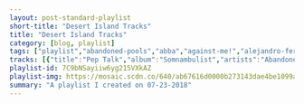 ```yaml
---
layout: post-standard-playlist
short-title: "Desert Island Tracks"
title: "Desert Island Tracks"
category: [blog, playlist]
tags: ["playlist","abandoned-pools","abba","against-me!","alejandro-fernández","animal-collective","arcade-fire","artie-shaw","the-babies","bad-religion","beach-house","beach-slang","beach-slang","the-beatles","ben-kweller","benjamin-booker","benny-goodman-quartet,-irving-mills,-will-hudson,-eddie-delange","bert-&-ernie","best-coast","beulah","big-sean","billy-joel","billy-may","the-black-keys","blink-182","bloodhound-gang","boats","bob-dylan","bobby-\"blue\"-bland","box-car-racer","brand-new","built-to-spill","built-to-spill","calexico","chin-up-chin-up","chuck-berry","the-clash","cookie-monster","the-corries","counting-crows","courtney-barnett","the-cure","cursive","cymbals-eat-guitars","dashboard-confessional","dave-van-ronk","david-bowie,-ken-scott","the-decemberists","devo","the-distillers","dj-sorama","doug-cloud-&-county-line","drake","dry-the-river","the-dubliners","eef-barzelay","elliott-smith","elliott-smith","elvis-depressedly","eminem","erik-satie,-klara-kormendi","ernie","everclear","everything-everything","explosions-in-the-sky","the-faint","fall-out-boy","fats-waller","faul-&-wad-ad,-pnau","the-features","fleet-foxes","four-star-mary","the-futureheads","the-get-up-kids","glass-animals","green-day","grizzly-bear","gustav-holst,-los-angeles-philharmonic,-zubin-mehta","guster","the-head-and-the-heart","healey-willan,-choir-of-jesus-college,-cambridge,-mark-williams","human-highway","ida-maria","iggy-pop","into-it.-over-it.","iron-&-wine","islands","islands","j-mascis","jake-bugg","james-brown","james-brown","jank","jeff-rosenstock","jeffrey-lewis,-jack-lewis,-anders-griffen","jenny-lewis","jimmy-eat-world","jimmy-eat-world","joel-mcneely,-royal-scottish-national-orchestra-and-chorus","john-denver"]
tracks: [{"title":"Pep Talk","album":"Somnambulist","artists":"Abandoned Pools"},{"title":"SOS","album":"Abba","artists":"ABBA"},{"title":"Transgender Dysphoria Blues","album":"Transgender Dysphoria Blues","artists":"Against Me!"},{"title":"Mátalas","album":"Niña Amada Mia","artists":"Alejandro Fernández"},{"title":"Brother Sport","album":"Merriweather Post Pavilion","artists":"Animal Collective"},{"title":"The Suburbs","album":"The Suburbs","artists":"Arcade Fire"},{"title":"Smoke Gets In You're Eyes","album":"Artie Shaw - Stardust","artists":"Artie Shaw"},{"title":"Mess Me Around","album":"Our House on the Hill","artists":"The Babies"},{"title":"Sorrow","album":"The Process Of Belief","artists":"Bad Religion"},{"title":"Lazuli","album":"Bloom","artists":"Beach House"},{"title":"Noisy Heaven [Quiet Slang]","album":"Everything Matters But No One Is Listening (Quiet Slang)","artists":"Beach Slang"},{"title":"Throwaways","album":"The Things We Do To Find People Who Feel Like Us","artists":"Beach Slang"},{"title":"The Word - Remastered 2009","album":"Rubber Soul (Remastered)","artists":"The Beatles"},{"title":"Commerce, TX","album":"Sha Sha","artists":"Ben Kweller"},{"title":"Violent Shiver","album":"Benjamin Booker","artists":"Benjamin Booker"},{"title":"Moonglow","album":"In Person","artists":"Benny Goodman Quartet, Irving Mills, Will Hudson, Eddie DeLange"},{"title":"Dance Myself to Sleep","album":"Sesame Street: Dreamytime Songs","artists":"Bert & Ernie"},{"title":"The Only Place","album":"The Only Place (Deluxe Edition)","artists":"Best Coast"},{"title":"Silver Lining","album":"The Coast Is Never Clear","artists":"Beulah"},{"title":"Paradise - Extended","album":"Dark Sky Paradise (Deluxe)","artists":"Big Sean"},{"title":"Sleeping With the Television On","album":"Glass Houses","artists":"Billy Joel"},{"title":"Lover (Gene Krupa Version)","album":"Swing Era Plus No. 3 - Cd016","artists":"Billy May"},{"title":"All Hands Against His Own","album":"Rubber Factory","artists":"The Black Keys"},{"title":"Cynical","album":"California (Deluxe Edition)","artists":"blink-182"},{"title":"M+M's","album":"Cheshire Cat","artists":"blink-182"},{"title":"Foxtrot Uniform Charlie Kilo","album":"Hefty Fine","artists":"Bloodhound Gang"},{"title":"Haircuts For Everybody","album":"Cannonballs, Cannonballs","artists":"Boats"},{"title":"Highway 61 Revisited","album":"Highway 61 Revisited","artists":"Bob Dylan"},{"title":"Stormy Monday Blues - Single Version (Stereo)","album":"Best Of Bobby Bland: 20th Century Masters: The Millennium Collection","artists":"Bobby \"Blue\" Bland"},{"title":"Tiny Voices","album":"Box Car Racer","artists":"Box Car Racer"},{"title":"The Boy Who Blocked His Own Shot","album":"Deja Entendu","artists":"Brand New"},{"title":"Liar","album":"You In Reverse (U.S. Version)","artists":"Built To Spill"},{"title":"Living Zoo","album":"Untethered Moon","artists":"Built To Spill"},{"title":"Bisbee Blue","album":"Garden Ruin","artists":"Calexico"},{"title":"This Harness Can't Ride Anything","album":"This Harness Can't Ride Anything","artists":"Chin Up Chin Up"},{"title":"Down The Road A Piece - Stereo Remix","album":"You Never Can Tell: His Complete Chess Recordings 1960 -1966","artists":"Chuck Berry"},{"title":"London Calling - Remastered","album":"London Calling (Remastered)","artists":"The Clash"},{"title":"If Moon Was Cookie","album":"Sesame Street: Dreamytime Songs","artists":"Cookie Monster"},{"title":"Shoals Of Herring","album":"People and Songs of the Sea","artists":"The Corries"},{"title":"A Long December","album":"Recovering The Satellites","artists":"Counting Crows"},{"title":"Hopefulessness","album":"Tell Me How You Really Feel","artists":"Courtney Barnett"},{"title":"Boys Don't Cry - Single Version","album":"Three Imaginary Boys (Deluxe Edition)","artists":"The Cure"},{"title":"Dorothy At Forty","album":"Happy Hollow","artists":"Cursive"},{"title":"Warning","album":"LOSE","artists":"Cymbals Eat Guitars"},{"title":"The Good Fight","album":"The Places You Have Come To Fear The Most","artists":"Dashboard Confessional"},{"title":"Hang Me, Oh Hang Me","album":"Inside Dave Van Ronk","artists":"Dave Van Ronk"},{"title":"Queen Bitch - 1999 Remastered Version","album":"Hunky Dory","artists":"David Bowie, Ken Scott"},{"title":"July, July!","album":"Castaways and Cutouts","artists":"The Decemberists"},{"title":"Whip It - 2009 Remaster","album":"Freedom Of Choice (Deluxe Remastered Edition)","artists":"DEVO"},{"title":"The Young Crazed Peeling","album":"Sing Sing Death House","artists":"The Distillers"},{"title":"Sorama Love","album":"Trebla LP","artists":"DJ Sorama"},{"title":"Come Back Little Darlin'","album":"Appalachian Rain","artists":"Doug Cloud & County Line"},{"title":"10 Bands","album":"If You're Reading This It's Too Late","artists":"Drake"},{"title":"History Book - Acoustic","album":"Shallow Bed (Acoustic)","artists":"Dry the River"},{"title":"Seven Drunken Nights","album":"Seven Drunken Nights","artists":"The Dubliners"},{"title":"Lose BIg","album":"Lose Big","artists":"Eef Barzelay"},{"title":"Condor Ave","album":"Roman Candle","artists":"Elliott Smith"},{"title":"King's Crossing","album":"From A Basement On The Hill","artists":"Elliott Smith"},{"title":"Wastes of Time","album":"New Alhambra","artists":"Elvis Depressedly"},{"title":"Role Model","album":"The Slim Shady LP","artists":"Eminem"},{"title":"Gnossienne No.1: Lent","album":"Satie: Piano Works (Selection)","artists":"Erik Satie, Klara Kormendi"},{"title":"I Don't Want to Live on the Moon","album":"Sesame Street: Platinum All-Time Favorites","artists":"Ernie"},{"title":"So Much for the Afterglow","album":"So Much For The Afterglow","artists":"Everclear"},{"title":"Desire","album":"A Fever Dream","artists":"Everything Everything"},{"title":"Your Hand In Mine","album":"The Earth Is Not a Cold Dead Place","artists":"Explosions In The Sky"},{"title":"Posed To Death","album":"Danse Macabre","artists":"The Faint"},{"title":"Sending Postcards from a Plane Crash (Wish You Were Here)","album":"Take This To Your Grave","artists":"Fall Out Boy"},{"title":"Ain't Misbehavin","album":"1934-1943 - Ain't Misbehavin","artists":"Fats Waller"},{"title":"Changes","album":"Changes","artists":"Faul & Wad Ad, PNAU"},{"title":"Kids","album":"Wilderness","artists":"The Features"},{"title":"Helplessness Blues","album":"Helplessness Blues","artists":"Fleet Foxes"},{"title":"Pain","album":"Four Star Mary","artists":"Four Star Mary"},{"title":"Hounds of Love","album":"The Futureheads (UK Formats)","artists":"The Futureheads"},{"title":"Overdue","album":"On A Wire","artists":"The Get Up Kids"},{"title":"Gooey","album":"ZABA","artists":"Glass Animals"},{"title":"She","album":"Dookie","artists":"Green Day"},{"title":"Mourning Sound","album":"Painted Ruins","artists":"Grizzly Bear"},{"title":"The Planets, Op. 32: IV. Jupiter, the Bringer of Jollity","album":"Holst - The Planets and Beyond","artists":"Gustav Holst, Los Angeles Philharmonic, Zubin Mehta"},{"title":"I Hope Tomorrow Is Like Today","album":"Keep It Together","artists":"Guster"},{"title":"Rivers and Roads","album":"The Head and the Heart","artists":"The Head And The Heart"},{"title":"Rise Up My Love","album":"My Beloved's Voice: Sacred Songs of Love","artists":"Healey Willan, Choir of Jesus College, Cambridge, Mark Williams"},{"title":"The Sound","album":"Moody Motorcycle","artists":"Human Highway"},{"title":"Oh My God","album":"Fortress 'round My Heart (Deluxe Edition)","artists":"Ida Maria"},{"title":"The Passenger","album":"Lust For Life","artists":"Iggy Pop"},{"title":"Cambridge, MA","album":"Twelve Towns","artists":"Into It. Over It."},{"title":"Naked As We Came","album":"Our Endless Numbered Days","artists":"Iron & Wine"},{"title":"Rough Gem","album":"Return to the Sea","artists":"Islands"},{"title":"Vapours","album":"Vapours","artists":"Islands"},{"title":"Me Again","album":"Tied to a Star","artists":"J Mascis"},{"title":"Lightning Bolt","album":"Jake Bugg","artists":"Jake Bugg"},{"title":"The Little Groove Maker Me (Part 1)","album":"It's A Mother","artists":"James Brown"},{"title":"The Little Groove Maker Me (Part 2)","album":"It's A Mother","artists":"James Brown"},{"title":"Chunk (Cool Enuff)","album":"Versace Summer","artists":"Jank"},{"title":"The Trash the Trash the Trash","album":"I Look Like Shit","artists":"Jeff Rosenstock"},{"title":"Back When I Was 4","album":"It's the Ones Who've Cracked That the Light Shines Through","artists":"Jeffrey Lewis, Jack Lewis, Anders Griffen"},{"title":"Acid Tongue","album":"Acid Tongue","artists":"Jenny Lewis"},{"title":"Get It Faster","album":"Bleed American","artists":"Jimmy Eat World"},{"title":"Love Never","album":"Surviving","artists":"Jimmy Eat World"},{"title":"Beggar's Canyon Chase","album":"Star Wars: Shadows Of The Empire (Original Score)","artists":"Joel McNeely, Royal Scottish National Orchestra and Chorus"},{"title":"Take Me Home, Country Roads - Original Version","album":"John Denver's Greatest Hits","artists":"John Denver"}]
playlist-id: 7C9bNSayiiw6yg215VXkAZ
playlist-img: https://mosaic.scdn.co/640/ab67616d0000b273143dae4be1099aa311074db7ab67616d0000b273430c18fc4b6c45d5e989606dab67616d0000b2738e016a40166e77c7a240f9a5ab67616d0000b27392d0747a634fcc351c6ac3c2
summary: "A playlist I created on 07-23-2018"
---
```

